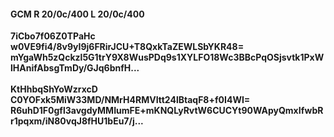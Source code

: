 #### GCM R 20/0c/400 L 20/0c/400
**7iCbo7f06Z0TPaHc**<br/>**w0VE9fi4/8v9yI9j6FRirJCU+T8QxkTaZEWLSbYKR48=**<br/>**mYgaWh5zQckzl5G1trY9X8WusPDq9s1XYLFO18Wc3BBcPqOSjsvtk1PxWlHAnifAbsgTmDy/GJq6bnfH...**<br/><br/>
**KtHhbqShYoWzrxcD**<br/>**C0YOFxk5MiW33MD/NMrH4RMVItt24lBtaqF8+f0I4WI=**<br/>**R6uhD1F0gfl3avgdyMMIumFE+mKNQLyRvtW6CUCYt90WApyQmxIfwbRr1pqxm/iN80vqJ8fHU1bEu7/j...**